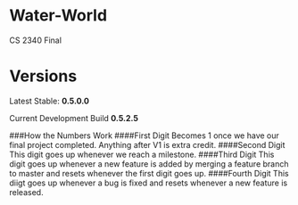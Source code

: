 # Water-World
CS 2340 Final

Versions
========
Latest Stable: **0.5.0.0**

Current Development Build **0.5.2.5**

###How the Numbers Work
####First Digit
Becomes 1 once we have our final project completed. Anything after V1 is extra credit.
####Second Digit
This digit goes up whenever we reach a milestone.
####Third Digit
This digit goes up whenever a new feature is added by merging a feature branch to master and resets whenever the first digit goes up.
####Fourth Digit
This diigt goes up whenever a bug is fixed and resets whenever a new feature is released. 

